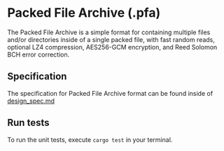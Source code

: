 # Packed File Archive (.pfa)
The Packed File Archive is a simple format for containing multiple files and/or directories inside of a single packed file, with fast random reads, optional LZ4 compression, AES256-GCM encryption, and Reed Solomon BCH error correction.

## Specification
The specification for Packed File Archive format can be found inside of [design_spec.md](design_spec.md)

## Run tests
To run the unit tests, execute `cargo test` in your terminal.
